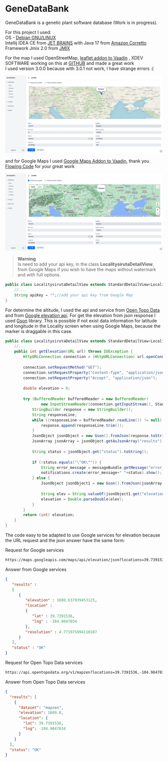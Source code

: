# GeneDataBank
GeneDataBank is a genetic plant software database (Work is in progress).
  
For this project I used:  
OS - [Debian GNU/LINUX](https://www.debian.org/)  
Intellij IDEA CE from [JET BRAINS](https://www.jetbrains.com/idea/) with Java 17 from [Amazon Corretto](https://aws.amazon.com/corretto/?filtered-posts.sort-by=item.additionalFields.createdDate&filtered-posts.sort-order=desc)  
Framework Jmix 2.0 from [JMIX](https://www.jmix.io//)  

For the map I used OpenStreetMap, [leaflet addon to Vaadin](https://vaadin.com/directory/component/leafletmap-for-vaadin) , XDEV SOFTWARE working on this at [GITHUB](https://github.com/xdev-software/vaadin-maps-leaflet-flow) 
and made a great work  
I used version 3.0.0 because with 3.0.1 not work, I have strange errors :(
  
![Screen shoot OpenStreetMap](./img/Jmix_with_OpenStreetMap.png)

and for Google Maps I used [Google Maps Addon to Vaadin](https://vaadin.com/directory/component/google-maps-addon), thank you [Flowing Code](https://www.flowingcode.com/en/) for your great work  
  
![Screen shoot Google Maps](./img/Jmix_with_GoogleMaps.png)  
  

> **Warning**  
> Is need to add your api key, in the class **LocalitysirutaDetailView**, 
> from Google Maps if you wish to have the maps without watermark and with full options. 
  
```java
public class LocalitysirutaDetailView extends StandardDetailView<Localitysiruta> {
    //...
    String apiKey = "";//add your api key from Google Map
}
```

For determine the altitude, I used the api and service from [Open Topo Data](https://www.opentopodata.org/) and from [Google elevation api](https://developers.google.com/maps/documentation/elevation/overview). 
For get the elevation from json response I used [Gson](https://en.wikipedia.org/wiki/Gson) library.
This is possible if not exist data information for latitude and longitude in the Locality screen when using Google Maps, 
because the marker is draggable in this case.
  
```java
public class LocalitysirutaDetailView extends StandardDetailView<Localitysiruta> {
    //...
    public int getElevation(URL url) throws IOException {
        HttpURLConnection connection = (HttpURLConnection) url.openConnection();

        connection.setRequestMethod("GET");
        connection.setRequestProperty("Content-Type", "application/json");
        connection.setRequestProperty("Accept", "application/json");

        double elevation = 0;

        try (BufferedReader bufferedReader = new BufferedReader(
                new InputStreamReader(connection.getInputStream(), StandardCharsets.UTF_8))) {
            StringBuilder response = new StringBuilder();
            String responseLine;
            while ((responseLine = bufferedReader.readLine()) != null) {
                response.append(responseLine.trim());
            }
            JsonObject jsonObject = new Gson().fromJson(response.toString(), JsonObject.class);
            JsonArray jsonArray = jsonObject.getAsJsonArray("results");

            String status = jsonObject.get("status").toString();

            if (!status.equals("\"OK\"")) {
                String error_message = messageBundle.getMessage("error_message");
                notifications.create(error_message+" "+status).show();
            } else {
                JsonObject jsonObject1 = new Gson().fromJson(jsonArray.asList().get(0).toString(), JsonObject.class);

                String elev = String.valueOf(jsonObject1.get("elevation"));
                elevation = Double.parseDouble(elev);
            }
        }
        return (int) elevation;
    }
}
```

The code easy to be adapted to use Google services for elevation because the URL request and the json answer have the 
same form:  
  
Request for Google services  

```html
https://maps.googleapis.com/maps/api/elevation/json?locations=39.7391536,-104.9847034&key=apiKey
```  
Answer from Google services
```json
{
   "results" : 
   [
      {
         "elevation" : 1608.637939453125,
         "location" : 
         {
            "lat" : 39.7391536,
            "lng" : -104.9847034
         },
         "resolution" : 4.771975994110107
      }
   ],
   "status" : "OK"
}
```  
Request for Open Topo Data  services
```html
https://api.opentopodata.org/v1/mapzen?locations=39.7391536,-104.9847034
```
Answer from Open Topo Data services  
```json
{
  "results": [
    {
      "dataset": "mapzen", 
      "elevation": 1609.0, 
      "location": {
        "lat": 39.7391536, 
        "lng": -104.9847034
      }
    }
  ], 
  "status": "OK"
}
```
  

